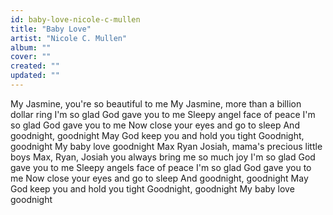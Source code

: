 ```yaml
---
id: baby-love-nicole-c-mullen
title: "Baby Love"
artist: "Nicole C. Mullen"
album: ""
cover: ""
created: ""
updated: ""
---
```


My Jasmine, you're so beautiful to me
My Jasmine, more than a billion dollar ring
I'm so glad God gave you to me
Sleepy angel face of peace
I'm so glad God gave you to me
Now close your eyes and go to sleep
And goodnight, goodnight
May God keep you and hold you tight
Goodnight, goodnight
My baby love goodnight
Max Ryan Josiah, mama's precious little boys
Max, Ryan, Josiah you always bring me so much joy
I'm so glad God gave you to me
Sleepy angels face of peace
I'm so glad God gave you to me
Now close your eyes and go to sleep
And goodnight, goodnight
May God keep you and hold you tight
Goodnight, goodnight
My baby love goodnight